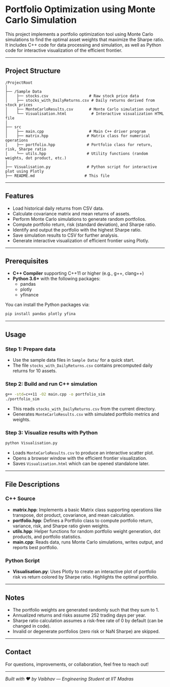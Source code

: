 
# Portfolio Optimization using Monte Carlo Simulation

This project implements a portfolio optimization tool using Monte Carlo simulations to find the optimal asset weights that maximize the Sharpe ratio. It includes C++ code for data processing and simulation, as well as Python code for interactive visualization of the efficient frontier.

---

## Project Structure

```
/ProjectRoot
│
├── /Sample Data
│    ├── stocks.csv                  # Raw stock price data
│    ├── stocks_with_DailyReturns.csv # Daily returns derived from stock prices
│    ├── MonteCarloResults.csv       # Monte Carlo simulation output
│    └── Visualisation.html           # Interactive visualization HTML file
│
├── src
│    ├── main.cpp                    # Main C++ driver program
│    ├── matrix.hpp                 # Matrix class for numerical operations
│    ├── portfolio.hpp              # Portfolio class for return, risk, Sharpe ratio
│    └── utils.hpp                  # Utility functions (random weights, dot product, etc.)
│
├── Visualisation.py                # Python script for interactive plot using Plotly
├── README.md                      # This file
```

---

## Features

- Load historical daily returns from CSV data.
- Calculate covariance matrix and mean returns of assets.
- Perform Monte Carlo simulations to generate random portfolios.
- Compute portfolio return, risk (standard deviation), and Sharpe ratio.
- Identify and output the portfolio with the highest Sharpe ratio.
- Save simulation results to CSV for further analysis.
- Generate interactive visualization of efficient frontier using Plotly.

---

## Prerequisites

- **C++ Compiler** supporting C++11 or higher (e.g., g++, clang++)
- **Python 3.6+** with the following packages:
  - pandas
  - plotly
  - yfinance

You can install the Python packages via:

```bash
pip install pandas plotly yfina
```

---

## Usage

### Step 1: Prepare data

- Use the sample data files in `Sample Data/` for a quick start.
- The file `stocks_with_DailyReturns.csv` contains precomputed daily returns for 10 assets.

### Step 2: Build and run C++ simulation

```bash
g++ -std=c++11 -O2 main.cpp -o portfolio_sim
./portfolio_sim
```

- This reads `stocks_with_DailyReturns.csv` from the current directory.
- Generates `MonteCarloResults.csv` with simulated portfolio metrics and weights.

### Step 3: Visualize results with Python

```bash
python Visualisation.py
```

- Loads `MonteCarloResults.csv` to produce an interactive scatter plot.
- Opens a browser window with the efficient frontier visualization.
- Saves `Visualisation.html` which can be opened standalone later.

---

## File Descriptions

### C++ Source

- **matrix.hpp**: Implements a basic Matrix class supporting operations like transpose, dot product, covariance, and mean calculation.
- **portfolio.hpp**: Defines a Portfolio class to compute portfolio return, variance, risk, and Sharpe ratio given weights.
- **utils.hpp**: Helper functions for random portfolio weight generation, dot products, and portfolio statistics.
- **main.cpp**: Reads data, runs Monte Carlo simulations, writes output, and reports best portfolio.

### Python Script

- **Visualisation.py**: Uses Plotly to create an interactive plot of portfolio risk vs return colored by Sharpe ratio. Highlights the optimal portfolio.

---

## Notes

- The portfolio weights are generated randomly such that they sum to 1.
- Annualized returns and risks assume 252 trading days per year.
- Sharpe ratio calculation assumes a risk-free rate of 0 by default (can be changed in code).
- Invalid or degenerate portfolios (zero risk or NaN Sharpe) are skipped.

---

## Contact

For questions, improvements, or collaboration, feel free to reach out!

---

*Built with ❤️ by Vaibhav — Engineering Student at IIT Madras*
